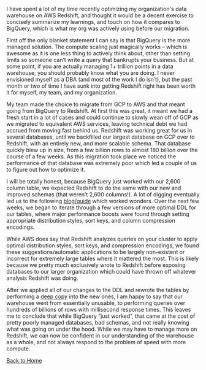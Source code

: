 I have spent a lot of my time recently optimizing my organization's data warehouse on AWS Redshift, and thought it would be a decent exercise to concisely summarize my learnings, and touch on how it compares to BigQuery, which is what my org was actively using before our migration.

First off the only blanket statement I can say is that BigQuery is the more managed solution. The compute scaling just magically works – which is awesome as it is one less thing to actively think about, other than setting limits so someone can’t write a query that bankrupts your business. But at some point, if you are actually managing 1+ trillion points in a data warehouse, you should probably know what you are doing. I never envisioned myself as a DBA (and most of the work I do isn’t), but the past month or two of time I have sunk into getting Redshift right has been worth it for myself, my team, and my organization.

My team made the choice to migrate from GCP to AWS and that meant going from BigQuery to Redshift. At first this was great, it meant we had a fresh start in a lot of cases and could continue to slowly wean off of GCP as we migrated to equivalent AWS services, leaving technical debt we had accrued from moving fast behind us. Redshift was working great for us in several databases, until we backfilled our largest database on GCP over to Redshift, with an entirely new, and more scalable schema. That database quickly blew up in size, from a few billion rows to almost 180 billion over the course of a few weeks. As this migration took place we noticed the performance of that database was extremely poor which led a couple of us to figure out how to optimize it.

I will be totally honest, because BigQuery just worked with our 2,600 column table, we expected Redshift to do the same with our new and improved schemas (that weren’t 2,600 columns!). A lot of digging eventually led us to the following [blog/guide](https://aws.amazon.com/blogs/big-data/amazon-redshift-engineerings-advanced-table-design-playbook-preamble-prerequisites-and-prioritization/)  which worked wonders. Over the next few weeks, we began to iterate through a few versions of more optimal DDL for our tables, where major performance boosts were found through setting appropriate distribution styles, sort keys, and column compression encodings.

While AWS does say that Redshift analyzes queries on your cluster to apply optimal distribution styles, sort keys, and compression encodings, we found these suggestions/automatic applications to be largely non-existent or incorrect for extremely large tables where it mattered the most. This is likely because we pretty much exclusively wrote to Redshift before exposing databases to our larger organization which could have thrown off whatever analysis Redshift was doing.

After we applied all of our changes to the DDL and rewrote the tables by performing a [deep copy](https://docs.aws.amazon.com/redshift/latest/dg/performing-a-deep-copy.html) into the new ones, I am happy to say that our warehouse went from essentially unusable, to performing queries over hundreds of billions of rows with millisecond response times. This leaves me to conclude that while BigQuery “just worked”, that came at the cost of pretty poorly managed databases, bad schemas, and not really knowing what was going on under the hood. While we may have to manage more on Redshift, we can now be confident in our understanding of the warehouse as a whole, and not always respond to the problem of speed with more compute.

[Back to Home](index.md)
